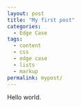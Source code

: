 ```yaml
---
layout: post
title: "My first post"
categories:
  - Edge Case
tags:
  - content
  - css
  - edge case
  - lists
  - markup
permalink: mypost/
---
```


Hello world.
